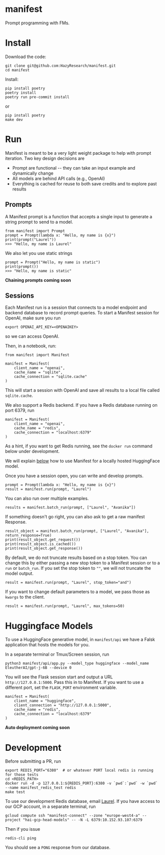 # manifest
Prompt programming with FMs.

# Install
Download the code:
```
git clone git@github.com:HazyResearch/manifest.git
cd manifest
```

Install:
```
pip install poetry
poetry install
poetry run pre-commit install
```
or
```
pip install poetry
make dev
```
# Run
Manifest is meant to be a very light weight package to help with prompt iteration. Two key design decisions are

* Prompt are functional -- they can take an input example and dynamically change
* All models are behind API calls (e.g., OpenAI)
* Everything is cached for reuse to both save credits and to explore past results

## Prompts
A Manifest prompt is a function that accepts a single input to generate a string prompt to send to a model.
```
from manifest import Prompt
prompt = Prompt(lambda x: "Hello, my name is {x}")
print(prompt("Laurel"))
>>> "Hello, my name is Laurel"
```
We also let you use static strings
```
prompt = Prompt("Hello, my name is static")
print(prompt())
>>> "Hello, my name is static"
```

**Chaining prompts coming soon**

## Sessions

Each Manifest run is a session that connects to a model endpoint and backend database to record prompt queries. To start a Manifest session for OpenAI, make sure you run
```
export OPENAI_API_KEY=<OPENAIKEY>
```
so we can access OpenAI.

Then, in a notebook, run:
```
from manifest import Manifest

manifest = Manifest(
    client_name = "openai",
    cache_name = "sqlite",
    cache_connection = "sqlite.cache"
)
```
This will start a session with OpenAI and save all results to a local file called `sqlite.cache`.

We also support a Redis backend. If you have a Redis database running on port 6379, run
```
manifest = Manifest(
    client_name = "openai",
    cache_name = "redis",
    cache_connection = "localhost:6379"
)
```
As a hint, if you want to get Redis running, see the `docker run` command below under development.

We will explain [below](#huggingface-models) how to use Manifest for a locally hosted HuggingFace model.

Once you have a session open, you can write and develop prompts.

```
prompt = Prompt(lambda x: "Hello, my name is {x}")
result = manifest.run(prompt, "Laurel")
```

You can also run over multiple examples.
```
results = manifest.batch_run(prompt, ["Laurel", "Avanika"])
```

If something doesn't go right, you can also ask to get a raw manifest Response.
```
result_object = manifest.batch_run(prompt, ["Laurel", "Avanika"], return_response=True)
print(result_object.get_request())
print(result_object.is_cached())
print(result_object.get_response())
```

By default, we do not truncate results based on a stop token. You can change this by either passing a new stop token to a Manifest session or to a `run` or `batch_run`. If you set the stop token to `""`, we will not truncate the model output.
```
result = manifest.run(prompt, "Laurel", stop_token="and")
```

If you want to change default parameters to a model, we pass those as `kwargs` to the client.
```
result = manifest.run(prompt, "Laurel", max_tokens=50)
```
# Huggingface Models
To use a HuggingFace generative model, in `manifest/api` we have a Falsk application that hosts the models for you.

In a separate terminal or Tmux/Screen session, run
```
python3 manifest/api/app.py --model_type huggingface --model_name EleutherAI/gpt-j-6B --device 0
```
You will see the Flask session start and output a URL `http://127.0.0.1:5000`. Pass this in to Manifest. If you want to use a different port, set the `FLASK_PORT` environment variable.

```
manifest = Manifest(
    client_name = "huggingface",
    client_connection = "http://127.0.0.1:5000",
    cache_name = "redis",
    cache_connection = "localhost:6379"
)
```

**Auto deployment coming soon**

# Development
Before submitting a PR, run
```
export REDIS_PORT="6380"  # or whatever PORT local redis is running for those tests
cd <REDIS_PATH>
docker run -d -p 127.0.0.1:${REDIS_PORT}:6380 -v `pwd`:`pwd` -w `pwd` --name manifest_redis_test redis
make test
```

To use our development Redis database, email [Laurel](lorr1@cs.stanford.edu). If you have access to our GCP account, in a separate terminal, run
```
gcloud compute ssh "manifest-connect" --zone "europe-west4-a" --project "hai-gcp-head-models" -- -N -L 6379:10.152.93.107:6379
```

Then if you issue
```
redis-cli ping
```
You should see a `PONG` response from our database.
